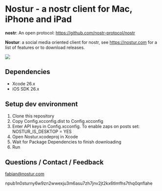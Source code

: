 # Nostur - a nostr client for Mac, iPhone and iPad

**nostr**: An open protocol: https://github.com/nostr-protocol/nostr

**Nostur**: a social media oriented client for nostr, see https://nostur.com for a list of features or to download releases.

![](https://nostur.com/screenshots/160/nostur-release.jpg)

## Dependencies

- Xcode 26.x
- iOS SDK 26.x

## Setup dev environment

1. Clone this repository
2. Copy Config.xcconfig.dist to Config.xcconfig
3. Enter API keys in Config.xcconfig. To enable zaps on posts set: NOSTUR_IS_DESKTOP = YES
4. Open Nostur.xcodeproj in Xcode
5. Wait for Package Dependencies to finish downloading
6. Run


## Questions / Contact / Feedback

fabian@nostur.com 

npub1n0sturny6w9zn2wwexju3m6asu7zh7jnv2jt2kx6tlmfhs7thq0qnflahe
